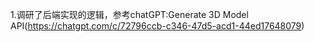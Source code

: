 1.调研了后端实现的逻辑，参考chatGPT:Generate 3D Model API(https://chatgpt.com/c/72796ccb-c346-47d5-acd1-44ed17648079)